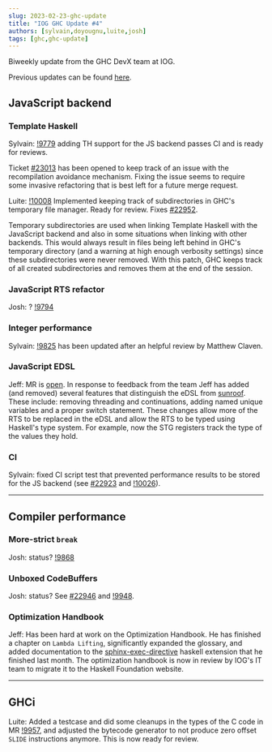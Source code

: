 ```yaml
---
slug: 2023-02-23-ghc-update
title: "IOG GHC Update #4"
authors: [sylvain,doyougnu,luite,josh]
tags: [ghc,ghc-update]
---
```


Biweekly update from the GHC DevX team at IOG.

Previous updates can be found [here](https://engineering.iog.io/tags/ghc-update).

## JavaScript backend

### Template Haskell

Sylvain: [!9779](https://gitlab.haskell.org/ghc/ghc/-/merge_requests/9779)
adding TH support for the JS backend passes CI and is ready for reviews.

Ticket [#23013](https://gitlab.haskell.org/ghc/ghc/-/issues/23013) has been
opened to keep track of an issue with the recompilation avoidance mechanism.
Fixing the issue seems to require some invasive refactoring that is best left
for a future merge request.

Luite: [!10008](https://gitlab.haskell.org/ghc/ghc/-/merge_requests/10008)
Implemented keeping track of subdirectories in GHC's temporary file manager.
Ready for review. Fixes
[#22952](https://gitlab.haskell.org/ghc/ghc/-/issues/22952).

Temporary subdirectories are used when linking Template Haskell with the
JavaScript backend and also in some situations when linking with other backends.
This would always result in files being left behind in GHC's temporary directory
(and a warning at high enough verbosity settings) since these subdirectories
were never removed. With this patch, GHC keeps track of all created subdirectories
and removes them at the end of the session.

### JavaScript RTS refactor

Josh: ? [!9794](https://gitlab.haskell.org/ghc/ghc/-/merge_requests/9794)


### Integer performance

Sylvain: [!9825](https://gitlab.haskell.org/ghc/ghc/-/merge_requests/9825) has
been updated after an helpful review by Matthew Claven.

### JavaScript EDSL

Jeff: MR is [open](https://gitlab.haskell.org/ghc/ghc/-/merge_requests/10000).
In response to feedback from the team Jeff has added (and removed)
several features that distinguish the eDSL from
[sunroof](https://github.com/ku-fpg/sunroof-compiler). These include: removing
threading and continuations, adding named unique variables and a proper switch
statement. These changes allow more of the RTS to be replaced in the eDSL and
allow the RTS to be typed using Haskell's type system. For example, now the STG
registers track the type of the values they hold.

### CI

Sylvain: fixed CI script test that prevented performance results to be stored for
the JS backend (see [#22923](https://gitlab.haskell.org/ghc/ghc/-/issues/22923) and
[!10026](https://gitlab.haskell.org/ghc/ghc/-/merge_requests/10026)).

----


## Compiler performance

### More-strict `break`

Josh: status? [!9868](https://gitlab.haskell.org/ghc/ghc/-/merge_requests/9868)

### Unboxed CodeBuffers

Josh: status? See [#22946](https://gitlab.haskell.org/ghc/ghc/-/issues/22946) and [!9948](https://gitlab.haskell.org/ghc/ghc/-/merge_requests/9948).

### Optimization Handbook

Jeff: Has been hard at work on the Optimization Handbook. He has finished a
chapter on `Lambda Lifting`, significantly expanded the glossary, and added
documentation to the
[sphinx-exec-directive](https://github.com/yongrenjie/sphinx-exec-directive)
haskell extension that he finished last month. The optimization handbook is now
in review by IOG's IT team to migrate it to the Haskell Foundation website.


----

## GHCi

Luite: Added a testcase and did some cleanups in the types of the C code in MR
[!9957](https://gitlab.haskell.org/ghc/ghc/-/merge_requests/9957), and adjusted
the bytecode generator to not produce zero offset `SLIDE` instructions anymore.
This is now ready for review.
